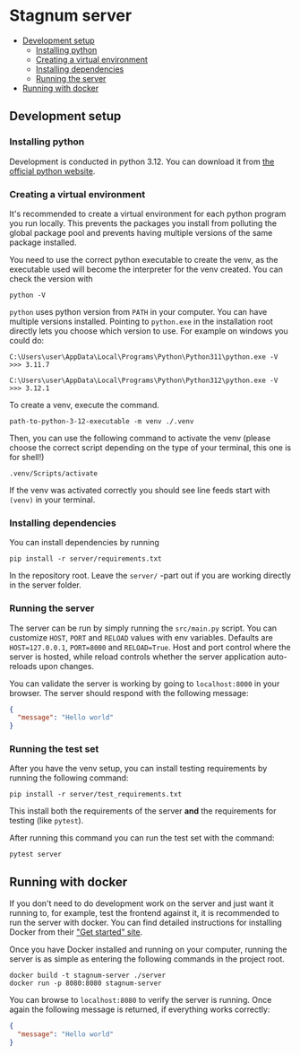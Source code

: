 # Stagnum server

- [Development setup](#development-setup)
  - [Installing python](#installing-python)
  - [Creating a virtual environment](#creating-a-virtual-environment)
  - [Installing dependencies](#installing-dependencies)
  - [Running the server](#running-the-server)
- [Running with docker](#running-with-docker)

## Development setup

### Installing python

Development is conducted in python 3.12. You can download it from
[the official python website](https://www.python.org/downloads/).

### Creating a virtual environment

It's recommended to create a virtual environment for each python program you run locally.
This prevents the packages you install from polluting the global package pool and prevents
having multiple versions of the same package installed.

You need to use the correct python executable to create the venv, as the executable used
will become the interpreter for the venv created. You can check the version with

```
python -V
```

`python` uses python version from `PATH` in your computer. You can have multiple versions
installed. Pointing to `python.exe` in the installation root directly lets you choose which
version to use. For example on windows you could do:

```
C:\Users\user\AppData\Local\Programs\Python\Python311\python.exe -V
>>> 3.11.7

C:\Users\user\AppData\Local\Programs\Python\Python312\python.exe -V
>>> 3.12.1
```

To create a venv, execute the command.

```
path-to-python-3-12-executable -m venv ./.venv
```

Then, you can use the following command to activate the venv (please choose the correct
script depending on the type of your terminal, this one is for shell!)

```
.venv/Scripts/activate
```

If the venv was activated correctly you should see line feeds start with `(venv)` in your
terminal.

### Installing dependencies

You can install dependencies by running

```
pip install -r server/requirements.txt
```

In the repository root. Leave the `server/` -part out if you are working directly in the
server folder.

### Running the server

The server can be run by simply running the `src/main.py` script. You can customize `HOST`, `PORT` and `RELOAD`
values with env variables. Defaults are `HOST=127.0.0.1`, `PORT=8000` and `RELOAD=True`. Host and port control
where the server is hosted, while reload controls whether the server application auto-reloads upon changes.

You can validate the server is working by going to `localhost:8000` in your browser. The
server should respond with the following message:

```json
{
  "message": "Hello world"
}
```

### Running the test set

After you have the venv setup, you can install testing requirements by running the following command:

```
pip install -r server/test_requirements.txt
```

This install both the requirements of the server **and** the requirements for testing (like `pytest`).

After running this command you can run the test set with the command:

```
pytest server
```

## Running with docker

If you don't need to do development work on the server and just want it running to, for
example, test the frontend against it, it is recommended to run the server with docker.
You can find detailed instructions for installing Docker from their
["Get started" site](https://www.docker.com/get-started/).

Once you have Docker installed and running on your computer, running the server is as
simple as entering the following commands in the project root.

```
docker build -t stagnum-server ./server
docker run -p 8080:8080 stagnum-server
```

You can browse to `localhost:8080` to verify the server is running. Once again the
following message is returned, if everything works correctly:

```json
{
  "message": "Hello world"
}
```
